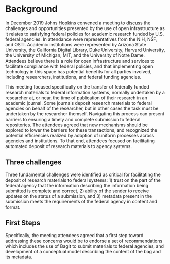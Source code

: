 # Background

In December 2019 Johns Hopkins convened a meeting to discuss the challenges and opportunities presented by the use of open infrastructure as it relates to satisfying federal policies for academic research funded by U.S. federal agencies.  In attendance were representatives from the NIH, NSF, and OSTI.  Academic institutions were represented by Arizona State University, the California Digital Library, Duke University, Harvard University, the University of Michigan, MIT, and the University of Notre Dame.  Attendees believe there is a role for open infrastructure and services to facilitate compliance with federal policies, and that implementing open technology in this space has potential benefits for all parties involved, including researchers, institutions, and federal funding agencies.  

This meeting focused specifically on the transfer of federally funded research materials to federal information systems, normally undertaken by a researcher at, or near, the time of publication of their research in an academic journal.  Some journals deposit research materials to federal agencies on behalf of the researcher, but in other cases the task must be undertaken by the researcher themself.  Navigating this process can present barriers to ensuring a timely and complete submission to federal repositories.  The attendees agreed that new mechanisms should be explored to lower the barriers for these transactions, and recognized the potential efficiencies realized by adoption of uniform processes across agencies and institutions.  To that end, attendees focused on facilitating automated deposit of research materials to agency systems.

## Three challenges
Three fundamental challenges were identified as critical for facilitating the deposit of research materials to federal systems: 1) trust on the part of the federal agency that the information describing the information being submitted is complete and correct, 2) ability of the sender to receive updates on the status of a submission, and 3) metadata present in the submission meets the requirements of the federal agency in content and format.

## First Steps
Specifically, the meeting attendees agreed that a first step toward addressing these concerns would be to endorse a set of recommendations which includes the use of BagIt to submit materials to federal agencies, and development of a conceptual model describing the content of the bag and its metadata.
